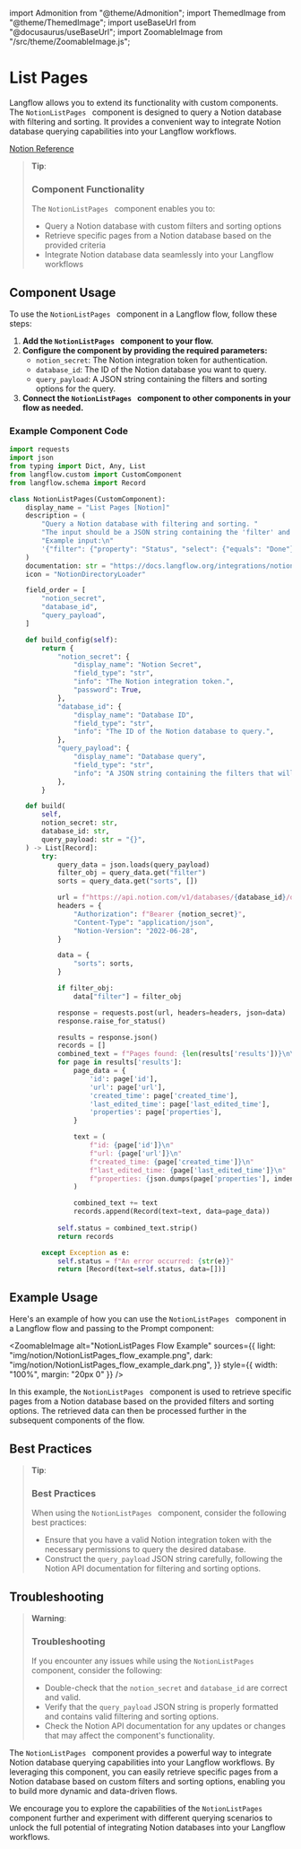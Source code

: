 import Admonition from "@theme/Admonition";
import ThemedImage from "@theme/ThemedImage";
import useBaseUrl from "@docusaurus/useBaseUrl";
import ZoomableImage from "/src/theme/ZoomableImage.js";

# List Pages

Langflow allows you to extend its functionality with custom components. The `NotionListPages
` component is designed to query a Notion database with filtering and sorting. It provides a convenient way to integrate Notion database querying capabilities into your Langflow workflows.

[Notion Reference](https://developers.notion.com/reference/post-database-query)

> **Tip**:
>
> ### Component Functionality
>
> The `NotionListPages
` component enables you to:
>
> - Query a Notion database with custom filters and sorting options
> - Retrieve specific pages from a Notion database based on the provided criteria
> - Integrate Notion database data seamlessly into your Langflow workflows

## Component Usage

To use the `NotionListPages
` component in a Langflow flow, follow these steps:

1. **Add the `NotionListPages
` component to your flow.**
2. **Configure the component by providing the required parameters:**
   - `notion_secret`: The Notion integration token for authentication.
   - `database_id`: The ID of the Notion database you want to query.
   - `query_payload`: A JSON string containing the filters and sorting options for the query.
3. **Connect the `NotionListPages
` component to other components in your flow as needed.**

### Example Component Code

```python
import requests
import json
from typing import Dict, Any, List
from langflow.custom import CustomComponent
from langflow.schema import Record

class NotionListPages(CustomComponent):
    display_name = "List Pages [Notion]"
    description = (
        "Query a Notion database with filtering and sorting. "
        "The input should be a JSON string containing the 'filter' and 'sorts' objects. "
        "Example input:\n"
        '{"filter": {"property": "Status", "select": {"equals": "Done"}}, "sorts": [{"timestamp": "created_time", "direction": "descending"}]}'
    )
    documentation: str = "https://docs.langflow.org/integrations/notion/list-pages"
    icon = "NotionDirectoryLoader"

    field_order = [
        "notion_secret",
        "database_id",
        "query_payload",
    ]

    def build_config(self):
        return {
            "notion_secret": {
                "display_name": "Notion Secret",
                "field_type": "str",
                "info": "The Notion integration token.",
                "password": True,
            },
            "database_id": {
                "display_name": "Database ID",
                "field_type": "str",
                "info": "The ID of the Notion database to query.",
            },
            "query_payload": {
                "display_name": "Database query",
                "field_type": "str",
                "info": "A JSON string containing the filters that will be used for querying the database. EG: {'filter': {'property': 'Status', 'status': {'equals': 'In progress'}}}",
            },
        }

    def build(
        self,
        notion_secret: str,
        database_id: str,
        query_payload: str = "{}",
    ) -> List[Record]:
        try:
            query_data = json.loads(query_payload)
            filter_obj = query_data.get("filter")
            sorts = query_data.get("sorts", [])

            url = f"https://api.notion.com/v1/databases/{database_id}/query"
            headers = {
                "Authorization": f"Bearer {notion_secret}",
                "Content-Type": "application/json",
                "Notion-Version": "2022-06-28",
            }

            data = {
                "sorts": sorts,
            }

            if filter_obj:
                data["filter"] = filter_obj

            response = requests.post(url, headers=headers, json=data)
            response.raise_for_status()

            results = response.json()
            records = []
            combined_text = f"Pages found: {len(results['results'])}\n\n"
            for page in results['results']:
                page_data = {
                    'id': page['id'],
                    'url': page['url'],
                    'created_time': page['created_time'],
                    'last_edited_time': page['last_edited_time'],
                    'properties': page['properties'],
                }

                text = (
                    f"id: {page['id']}\n"
                    f"url: {page['url']}\n"
                    f"created_time: {page['created_time']}\n"
                    f"last_edited_time: {page['last_edited_time']}\n"
                    f"properties: {json.dumps(page['properties'], indent=2)}\n\n"
                )

                combined_text += text
                records.append(Record(text=text, data=page_data))
            
            self.status = combined_text.strip()
            return records

        except Exception as e:
            self.status = f"An error occurred: {str(e)}"
            return [Record(text=self.status, data=[])]
```

## Example Usage

Here's an example of how you can use the `NotionListPages
` component in a Langflow flow and passing to the Prompt component:

<ZoomableImage
    alt="NotionListPages
     Flow Example"
    sources={{
    light: "img/notion/NotionListPages_flow_example.png",
    dark: "img/notion/NotionListPages_flow_example_dark.png",
    }}
    style={{ width: "100%", margin: "20px 0" }}
/>

In this example, the `NotionListPages
` component is used to retrieve specific pages from a Notion database based on the provided filters and sorting options. The retrieved data can then be processed further in the subsequent components of the flow.

## Best Practices

> **Tip**:
>
> ### Best Practices
>
> When using the `NotionListPages
` component, consider the following best practices:
>
> - Ensure that you have a valid Notion integration token with the necessary permissions to query the desired database.
> - Construct the `query_payload` JSON string carefully, following the Notion API documentation for filtering and sorting options.

## Troubleshooting

> **Warning**:
>
> ### Troubleshooting
>
> If you encounter any issues while using the `NotionListPages
` component, consider the following:
>
> - Double-check that the `notion_secret` and `database_id` are correct and valid.
> - Verify that the `query_payload` JSON string is properly formatted and contains valid filtering and sorting options.
> - Check the Notion API documentation for any updates or changes that may affect the component's functionality.

The `NotionListPages
` component provides a powerful way to integrate Notion database querying capabilities into your Langflow workflows. By leveraging this component, you can easily retrieve specific pages from a Notion database based on custom filters and sorting options, enabling you to build more dynamic and data-driven flows.

We encourage you to explore the capabilities of the `NotionListPages
` component further and experiment with different querying scenarios to unlock the full potential of integrating Notion databases into your Langflow workflows.
